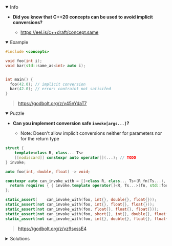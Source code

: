 <details open><summary>Info</summary><p>

* **Did you know that C++20 concepts can be used to avoid implicit conversions?**

  * https://eel.is/c++draft/concept.same

</p></details><details open><summary>Example</summary><p>

```cpp
#include <concepts>

void foo(int i);
void bar(std::same_as<int> auto i);


int main() {
  foo(42.0); // implicit conversion
  bar(42.0); // error: contraint not satisifed
}
```

> https://godbolt.org/z/v45nYdaT7

</p></details><details open><summary>Puzzle</summary><p>

* **Can you implement conversion safe `invoke[args...]`?**

  * Note: Doesn't allow implicit conversions neither for parameters nor for the return type

```cpp
struct {
    template<class R, class... Ts>
    [[nodiscard]] constexpr auto operator[](...); // TODO
} invoke;

auto foo(int, double, float) -> void;

constexpr auto can_invoke_with = []<class R, class... Ts>(R fn(Ts...), auto&&... args) {
  return requires { { invoke.template operator[]<R, Ts...>(fn, std::forward<decltype(args)>(args)...) } -> std::same_as<R>; };
};

static_assert(    can_invoke_with(foo, int{}, double{}, float{}));
static_assert(not can_invoke_with(foo, int{}, float{}, float{}));
static_assert(not can_invoke_with(foo, float{}, float{}, float{}));
static_assert(not can_invoke_with(foo, short{}, int{}, double{}, float{}));
static_assert(not can_invoke_with(foo, int{}, double{}, float{}, float{}));
```

> https://godbolt.org/z/vz9sxssE4

</p></details><details><summary>Solutions</summary><p>

```cpp
    template<class R, class... Ts>
    [[nodiscard]] constexpr auto operator[](R fn(Ts...), std::same_as<Ts> auto... ts ) -> R;
```

 > https://godbolt.org/z/T4rvx87Wo

```cpp
  template<class R, class... Ts, class ...Ts2, ::std::enable_if_t<
    sizeof...(Ts) == sizeof...(Ts2) &&
    (::std::is_same_v<Ts, Ts2> && ...), int> = 0>
  [[nodiscard]] constexpr auto operator[](R fn(Ts...), Ts2... ts ) -> R;
```
> https://godbolt.org/z/7fecsaErf

```cpp
struct {
  template <class R, class... Ts>
  [[nodiscard]] constexpr auto operator[](R fn(Ts...),
                                          std::same_as<Ts> auto&&... args)
      -> std::same_as<R> decltype(auto) {
    return fn(std::forward<Ts>(args)...);
  }
} invoke;
```

> https://godbolt.org/z/cbGrTW74q

```cpp
struct {
    template<class R, class... Ts>
    [[nodiscard]] constexpr auto operator[](R fn(Ts...), std::same_as<Ts> auto&&... args){
        return fn(std::forward<decltype(args)>(args)...);
    }
} invoke;
```

> https://godbolt.org/z/53jaMTK6z

```cpp
struct {
    template<class R, class... Ts>
    [[nodiscard]] constexpr auto operator[](auto&& fn, std::same_as<Ts> auto&&... args) -> std::same_as<R> auto {
        return fn(std::forward<Ts>(args)...);
    }
} invoke;
```

> https://godbolt.org/z/Gjv51ev13

```cpp
struct {
    template<class R, class... Ts>
    [[nodiscard]] constexpr auto operator[](auto fn, std::same_as<Ts>auto ...params) -> std::same_as<R> auto {
        return fn(params...);
    };
} invoke;
```

> https://godbolt.org/z/9vMh8sje6

```cpp
struct {
    template<class R, class... Ts>
    [[nodiscard]] constexpr auto operator[](auto F, auto... args) -> std::same_as<R> auto requires (std::same_as<Ts,decltype(args)> && ...) {
        return F(args...);
    };
} invoke;
```

> https://godbolt.org/z/TjbzWd7dT

```cpp

struct {
    template<class R, class... Ts>
    [[nodiscard]] constexpr auto operator[](R fn(Ts...), std::same_as<Ts> auto&& ... args)->R;
} invoke;
```

> https://godbolt.org/z/bz38Yb3c6

```cpp
struct {
    template<class R, class... Ts>
    [[nodiscard]] constexpr auto operator[](auto f, std::same_as<Ts> auto &&...args){
        f(args...);
    }
} invoke;
```

> https://godbolt.org/z/MP9nK16xr
